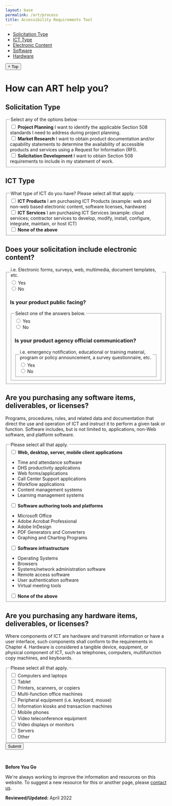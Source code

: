 ```yaml
---
layout: base
permalink: /art/process
title: Accessibility Requirements Tool
---
```

<!-- <link rel="stylesheet" href="//code.jquery.com/ui/1.13.1/themes/base/jquery-ui.css">
<link rel="stylesheet" href="/resources/demos/style.css">
<style>
#dialog label, #dialog input { display:block; }
#dialog label { margin-top: 0.5em; }
#dialog input, #dialog textarea { width: 95%; }
#tabs { margin-top: 1em; }
#tabs li .ui-icon-close { float: left; margin: 0.4em 0.2em 0 0; cursor: pointer; }
#add_tab { cursor: pointer; }
</style>
<script src="https://code.jquery.com/jquery-3.6.0.js"></script>
<script src="https://code.jquery.com/ui/1.13.1/jquery-ui.js"></script>
<div class="grid-container pgov margin-top-9">
  <div id="dialog" title="Tab data">
    <form>
      <fieldset class="ui-helper-reset">
        <label for="tab_title">Solicitation Name</label>
        <input type="text" name="tab_title" id="tab_title" class="ui-widget-content ui-corner-all">
        <label for="tab_content">Survey</label>
        <textarea name="tab_content" id="tab_content" class="ui-widget-content ui-corner-all"></textarea>
      </fieldset>
    </form>
  </div>
  
  <button id="add_tab" class="usa-button usa-button--accent-warm">Add Solicitation</button>
  
  <div id="tabs">
    <ul>
      <li><a href="#tabs-1">Example Solicitation</a> <span class="ui-icon ui-icon-close" role="presentation">Remove Tab</span></li>
    </ul>
    <div id="tabs-1"><p></p>
    </div>
  </div>
</div> -->

<div class="grid-container pgov margin-top-9">
  <div class="grid-row grid-gap" id="tab-test">
    <div class="usa-layout-docs__sidenav desktop:grid-col-3 open" id="side-nav">
      <nav aria-label="Secondary navigation">
        <ul class="usa-sidenav">
          <li class="usa-sidenav__item">
            <a href="#section-1">Solicitation Type</a>
          </li>
          <li class="usa-sidenav__item">
            <a href="#section-3">ICT Type</a>
          </li>
          <li class="usa-sidenav__item">
            <a href="#section-4">Electronic Content</a>
          </li>
          <li class="usa-sidenav__item">
            <a href="#section-5">Software</a>
          </li>
          <li class="usa-sidenav__item">
            <a href="#section-6">Hardware</a>
          </li>
        </ul>
      </nav>
    <button id="backtotop" title="Go to top">˄ Top</button>
    </div>
    <main class="usa-layout-docs__main desktop:grid-col-9 usa-prose usa-layout-docs" id="main-content">
      <h1 class="site-preview-heading">How can ART help you?</h1>
      <section id="section-1">
        <h2 class="site-preview-heading">Solicitation Type</h2>
        <div>
          <fieldset class="usa-fieldset">
            <legend class="usa-legend">Select any of the options below</legend>
            <div class="usa-checkbox">
              <input
                class="usa-checkbox__input usa-checkbox__input--tile"
                id="check-solicitation-project-planning"
                type="checkbox"
                name="solicitation-type-project-planning"
                value="project-planning"
              />
              <label class="usa-checkbox__label" for="check-solicitation-project-planning">
                <b>Project Planning</b>
                <span class="usa-checkbox__label-description">
                  I want to identify the applicable Section 508 standards I need to address during project planning.
                </span>
              </label>
            </div>
            <div class="usa-checkbox">
              <input
                class="usa-checkbox__input usa-checkbox__input--tile"
                id="check-solicitation-market-research"
                type="checkbox"
                name="solicitation-type-market-research"
                value="market-research"
              />
              <label class="usa-checkbox__label" for="check-solicitation-market-research">
                <b>Market Research</b>
                <span class="usa-checkbox__label-description">
                  I want to obtain product documentation and/or capability statements to determine the availability of accessible products and services using a Request for Information (RFI).
                </span>
              </label>
            </div>
            <div class="usa-checkbox">
              <input
                class="usa-checkbox__input usa-checkbox__input--tile"
                id="check-solicitation-development"
                type="checkbox"
                name="solicitation-type-solicitation-development"
                value="solicitation-development"
              />
              <label class="usa-checkbox__label" for="check-solicitation-development">
                <b>Solicitation Development</b>
                <span class="usa-checkbox__label-description">
                  I want to obtain Section 508 requirements to include in my statement of work.
                </span>
              </label>
            </div>
          </fieldset>
        </div>
      </section>
      <section id="section-3">
        <h2 class="site-preview-heading">ICT Type</h2>
        <div>
          <fieldset class="usa-fieldset">
            <legend class="usa-legend">What type of ICT do you have? Please select all that apply.</legend>
            <div class="usa-checkbox">
              <input
                class="usa-checkbox__input usa-checkbox__input--tile"
                id="check-ict-product"
                type="checkbox"
                name="ict-type-product"
                value="ict-product"
              />
              <label class="usa-checkbox__label" for="check-ict-product">
                <b>ICT Products</b>
                <span class="usa-checkbox__label-description">
                  I am purchasing ICT Products (example: web and non-web based electronic content, software licenses, hardware)
                </span>
              </label>
            </div>
            <div class="usa-checkbox">
              <input
                class="usa-checkbox__input usa-checkbox__input--tile"
                id="check-ict-service"
                type="checkbox"
                name="ict-type-service"
                value="ict-service"
              />
              <label class="usa-checkbox__label" for="check-ict-service">
                <b>ICT Services</b>
                <span class="usa-checkbox__label-description">
                  I am purchasing ICT Services (example: cloud services; contractor services to develop, modify, install, configure, integrate, maintain, or host ICT)
                </span>
              </label>
            </div>
            <div class="usa-checkbox">
              <input
                class="usa-checkbox__input usa-checkbox__input--tile"
                id="check-ict-none"
                type="checkbox"
                name="ict-type-none"
                value="None of the above"
              />
              <label class="usa-checkbox__label" for="check-ict-none">
                <b>None of the above</b>
              </label>
            </div>
          </fieldset>
        </div>
      </section>
      <section id="section-4">
        <h2 class="site-preview-heading">Does your solicitation include electronic content?</h2>
        <div class="form-group form-group-outer">
          <fieldset class="usa-fieldset">
            <legend class="usa-legend">i.e. Electronic forms, surveys, web, multimedia, document templates, etc.</legend>
            <div class="usa-radio form-group">
              <input
                class="usa-radio__input usa-radio__input--tile"
                id="electronic-content-yes"
                type="radio"
                name="electronic-content"
                value="yes"
              />
              <label class="usa-radio__label" for="electronic-content-yes"
                >Yes</label
              >
            </div>
            <div class="usa-radio form-group form-group-outer">
              <input
                class="usa-radio__input usa-radio__input--tile"
                id="electronic-content-no"
                type="radio"
                name="electronic-content"
                value="no"
              />
              <label class="usa-radio__label" for="electronic-content-no"
                >No</label
              >
              <div>
                <div class="row sub-question is-hidden">
                  <h3>Is your product public facing?</h3>
                  <fieldset class="usa-fieldset">
                    <legend class="usa-legend">Select one of the answers below.</legend>
                    <div class="usa-radio form-group">
                      <input
                        class="usa-radio__input usa-radio__input--tile"
                        id="radio-public-yes"
                        type="radio"
                        name="audience"
                        value="public-yes"
                      />
                      <label class="usa-radio__label" for="radio-public-yes"
                        >Yes</label
                      >
                    </div>
                    <div class="usa-radio form-group form-group-outer">
                      <input
                        class="usa-radio__input usa-radio__input--tile"
                        id="radio-public-no"
                        type="radio"
                        name="audience"
                        value="public-no"
                      />
                      <label class="usa-radio__label" for="radio-public-no"
                        >No</label
                      >
                      <div>
                        <div class="row sub-question is-hidden">
                          <h3>Is your product agency official communication?</h3>
                          <fieldset class="usa-fieldset">
                            <legend class="usa-legend">i.e. emergency notification, educational or training material, program or policy announcement, a survey questionnaire, etc.</legend>
                            <div class="usa-radio form-group">
                              <input
                                class="usa-radio__input usa-radio__input--tile"
                                id="agency-communications-yes"
                                type="radio"
                                name="aoc"
                                value="aoc-yes"
                              />
                              <label class="usa-radio__label" for="agency-communications-yes"
                                >Yes</label
                              >
                            </div>
                            <div class="usa-radio form-group">
                              <input
                                class="usa-radio__input usa-radio__input--tile aoc-no"
                                id="agency-communications-no"
                                type="radio"
                                name="aoc"
                                value="aoc-no"
                              />
                              <label class="usa-radio__label" for="agency-communications-no"
                                >No</label
                              >
                              <div id="dialog_content" style="display: none">Electronic content that is not public facing shall conform to the accessibility requirements specified in E205.4.</div>
                            </div>
                          </fieldset>
                        </div>
                      </div>
                    </div>
                  </fieldset>
                </div>
              </div>
            </div>
          </fieldset>
        </div>
      </section>
      <section id="section-5">
        <h2 class="site-preview-heading">Are you purchasing any software items, deliverables, or licenses?</h2>
        <p>
          <span class="emphasized">Programs, procedures, rules, and related data and documentation that direct the use and operation of ICT and instruct it to perform a given task or function. Software includes, but is not limited to, applications, non-Web software, and platform software.</span>
        </p>
        <div>
          <fieldset class="usa-fieldset">
            <legend class="usa-legend">Please select all that apply.</legend>
            <div class="usa-checkbox">
              <input
                class="usa-checkbox__input usa-checkbox__input--tile"
                id="check-software-application"
                type="checkbox"
                name="software"
                value="software-application"
              />
              <label class="usa-checkbox__label" for="check-software-application">
                <b>Web, desktop, server, mobile client applications</b>
                <span class="usa-checkbox__label-description">
                    <div class="mobile-lg:grid-col-4 margin-top-4 mobile-lg:margin-top-0">
                      <ul class="usa-list usa-list--unstyled">
                        <li>Time and attendance software</li>
                        <li>DHS productivity applications</li>
                        <li>Web forms/applications</li>
                        <li>Call Center Support applications</li>
                        <li>Workflow applications</li>
                        <li>Content management systems</li>
                        <li>Learning management systems</li>
                      </ul>
                    </div>
                </span>
              </label>
            </div>
            <div class="usa-checkbox">
              <input
                class="usa-checkbox__input usa-checkbox__input--tile"
                id="check-software-author"
                type="checkbox"
                name="software"
                value="software-author"
              />
              <label class="usa-checkbox__label" for="check-software-author">
                <b>Software authoring tools and platforms</b>
                <span class="usa-checkbox__label-description">
                    <div class="mobile-lg:grid-col-4 margin-top-4 mobile-lg:margin-top-0">
                      <ul class="usa-list usa-list--unstyled">
                        <li>Microsoft Office</li>
                        <li>Adobe Acrobat Professional</li>
                        <li>Adobe InDesign</li>
                        <li>PDF Generators and Converters</li>
                        <li>Graphing and Charting Programs</li>
                      </ul>
                    </div>
                </span>
              </label>
            </div>
            <div class="usa-checkbox">
              <input
                class="usa-checkbox__input usa-checkbox__input--tile"
                id="check-software-infrastructure"
                type="checkbox"
                name="software"
                value="software-infrastructure"
              />
              <label class="usa-checkbox__label" for="check-software-infrastructure">
                <b>Software infrastructure</b>
                <span class="usa-checkbox__label-description">
                    <div class="mobile-lg:grid-col-4 margin-top-4 mobile-lg:margin-top-0">
                      <ul class="usa-list usa-list--unstyled">
                        <li>Operating Systems</li>
                        <li>Browsers</li>
                        <li>Systems/network administration software</li>
                        <li>Remote access software</li>
                        <li>User authentication software</li>
                        <li>Virtual meeting tools</li>
                      </ul>
                    </div>
                </span>
              </label>
            </div>
            <div class="usa-checkbox">
              <input
                class="usa-checkbox__input usa-checkbox__input--tile"
                id="check-software-none"
                type="checkbox"
                name="software"
                value="None of the above"
              />
              <label class="usa-checkbox__label" for="check-software-none">
                <b>None of the above</b>
              </label>
            </div>
          </fieldset>
          <div id="software-followup" style="display: none">
            <h3>Does the software meet any of the following criteria?</h3>
            <fieldset class="usa-fieldset">
              <div class="usa-checkbox">
                <input
                  class="usa-checkbox__input usa-checkbox__input--tile"
                  id="check-software-interface"
                  type="checkbox"
                  name="software-criteria"
                  value="software-interface"
                />
                <label class="usa-checkbox__label" for="check-software-interface">
                  Does not have an end user interface (i.e. user screens)
                </label>
              </div>
              <div class="usa-checkbox">
                <input
                  class="usa-checkbox__input usa-checkbox__input--tile"
                  id="check-software-assistive"
                  type="checkbox"
                  name="software-criteria"
                  value="software-assistive"
                />
                <label class="usa-checkbox__label" for="check-software-assistive">
                  Principal function is assistive technology
                </label>
              </div>
              <div class="usa-checkbox">
                <input
                  class="usa-checkbox__input usa-checkbox__input--tile"
                  id="check-software-idk"
                  type="checkbox"
                  name="software-criteria"
                  value="software-idk"
                />
                <label class="usa-checkbox__label" for="check-software-idk">
                  I don't know
                </label>
              </div>
              <div class="usa-checkbox">
                <input
                  class="usa-checkbox__input usa-checkbox__input--tile"
                  id="check-software-criteria-none"
                  type="checkbox"
                  name="software-criteria"
                  value="software-none"
                />
                <label class="usa-checkbox__label" for="check-software-criteria-none">
                  None of the above
                </label>
              </div>
            </fieldset>
          </div>
        </div>
      </section>
      <section id="section-6">
        <h2 class="site-preview-heading">Are you purchasing any hardware items, deliverables, or licenses?</h2>
        <p>
          <span class="emphasized">Where components of ICT are hardware and transmit information or have a user interface, such components shall conform to the requirements in Chapter 4. Hardware is considered a tangible device, equipment, or physical component of ICT, such as telephones, computers, multifunction copy machines, and keyboards. 
          </span>
        </p>
        <div>
          <fieldset class="usa-fieldset">
            <legend class="usa-legend">Please select all that apply.</legend>
            <div class="usa-checkbox">
              <input
                class="usa-checkbox__input usa-checkbox__input--tile"
                id="check-hardware-laptop"
                type="checkbox"
                name="hardware"
                value="hardware-laptop"
              />
              <label class="usa-checkbox__label" for="check-hardware-laptop">
                Computers and laptops
              </label>
            </div>
            <div class="usa-checkbox">
              <input
                class="usa-checkbox__input usa-checkbox__input--tile"
                id="check-hardware-tablet"
                type="checkbox"
                name="hardware"
                value="hardware-tablet"
              />
              <label class="usa-checkbox__label" for="check-hardware-tablet">
                Tablet
              </label>
            </div>
            <div class="usa-checkbox">
              <input
                class="usa-checkbox__input usa-checkbox__input--tile"
                id="check-hardware-printer"
                type="checkbox"
                name="hardware"
                value="hardware-printer"
              />
              <label class="usa-checkbox__label" for="check-hardware-printer">
                Printers, scanners, or copiers
              </label>
            </div>
            <div class="usa-checkbox">
              <input
                class="usa-checkbox__input usa-checkbox__input--tile"
                id="check-hardware-office-machine"
                type="checkbox"
                name="hardware"
                value="hardware-office-machine"
              />
              <label class="usa-checkbox__label" for="check-hardware-office-machine">
                Multi-function office machines
              </label>
            </div>
            <div class="usa-checkbox">
              <input
                class="usa-checkbox__input usa-checkbox__input--tile"
                id="check-hardware-equipment"
                type="checkbox"
                name="hardware"
                value="hardware-equipment"
              />
              <label class="usa-checkbox__label" for="check-hardware-equipment">
                Peripheral equipment (i.e. keyboard, mouse)
              </label>
            </div>
            <div class="usa-checkbox">
              <input
                class="usa-checkbox__input usa-checkbox__input--tile"
                id="check-hardware-kiosk"
                type="checkbox"
                name="hardware"
                value="hardware-kiosk"
              />
              <label class="usa-checkbox__label" for="check-hardware-kiosk">
                Information kiosks and transaction machines
              </label>
            </div>
            <div class="usa-checkbox">
              <input
                class="usa-checkbox__input usa-checkbox__input--tile"
                id="check-hardware-phone"
                type="checkbox"
                name="hardware"
                value="hardware-phone"
              />
              <label class="usa-checkbox__label" for="check-hardware-phone">
                Mobile phones
              </label>
            </div>
            <div class="usa-checkbox">
              <input
                class="usa-checkbox__input usa-checkbox__input--tile"
                id="check-hardware-teleconference"
                type="checkbox"
                name="hardware"
                value="hardware-teleconference"
              />
              <label class="usa-checkbox__label" for="check-hardware-teleconference">
                Video teleconference equipment
              </label>
            </div>
            <div class="usa-checkbox">
              <input
                class="usa-checkbox__input usa-checkbox__input--tile"
                id="check-hardware-diplay"
                type="checkbox"
                name="hardware"
                value="hardware-diplay"
              />
              <label class="usa-checkbox__label" for="check-hardware-diplay">
                Video displays or monitors
              </label>
            </div>
            <div class="usa-checkbox">
              <input
                class="usa-checkbox__input usa-checkbox__input--tile"
                id="check-hardware-server"
                type="checkbox"
                name="hardware"
                value="hardware-server"
              />
              <label class="usa-checkbox__label" for="check-hardware-server">
                Servers
              </label>
            </div>
            <div class="usa-checkbox">
              <input
                class="usa-checkbox__input usa-checkbox__input--tile"
                id="check-hardware-other"
                type="checkbox"
                name="hardware"
                value="hardware-other"
              />
              <label class="usa-checkbox__label" for="check-hardware-other">
                Other
              </label>
            </div>
          </fieldset>
          <div id="server-followup" style="display: none">
            <h3>Will the server require physical installation?[placeholder]</h3>
            <fieldset class="usa-fieldset">
              <legend class="usa-legend">Select one of the answers below.</legend>
              <div class="usa-radio form-group">
                <input
                  class="usa-radio__input usa-radio__input--tile"
                  id="radio-server-yes"
                  type="radio"
                  name="server-doublecheck"
                  value="server-yes"
                />
                <label class="usa-radio__label" for="radio-server-yes"
                  >Yes</label
                >
              </div>
              <div class="usa-radio form-group form-group-outer">
                <input
                  class="usa-radio__input usa-radio__input--tile"
                  id="radio-server-no"
                  type="radio"
                  name="server-doublecheck"
                  value="server-no"
                />
                <label class="usa-radio__label" for="radio-server-no"
                  >No</label
                >
              </div>
            </fieldset>
          </div>
        </div>
      </section>
      <div class="grid-container pgov margin-top-5">
        <div class="grid-row grid-gap">
          <button class="usa-button usa-button--accent-warm usa-focus" id="submit" type="button" onclick="displayRadioValue()">Submit</button>
        </div>
      </div>
    </main>
  </div>
</div>
<div class="grid-container pgov margin-top-9">
  <div class="grid-row grid-gap">
    <p>  </p>
    <div class="grid-row grid-gap">
      <div class="border-base radius-lg border-1px">
        <div class="padding-1">
          <p>
            <strong>Before You Go</strong>
          </p>
          <p dir="ltr">
            We're always working to improve the information and resources on this website. To suggest a new resource for this or another page, please <a class="mailto" href="mailto:section.508@gsa.gov">contact us</a>.
          </p>
        </div>
      </div>
    </div>
    <div>
      <p><span class="bold"><strong>Reviewed/Updated:</strong> April 2022 </span></p>
    </div>
  </div>
</div>

<style>
.module{margin-left:auto;margin-right:auto;padding:1.5rem;background-color:#fff;border-radius:3px}
.custom-bullet{margin-left:0;list-style:none;counter-reset:counter}
.custom-bullet li:before{counter-increment:counter;content:counter(counter)}
.custom-bullet-b li{position:relative;border:3px solid #00008b;padding:.75rem;border-radius:3px;float:left;margin:5px}
.custom-bullet-b li:before{position:absolute;top:-1.35rem;padding-left:.375rem;padding-right:.375rem;color:#00008b;background-color:#fff}
.custom-bullet-b li:after{font-size: 20px;}
.custom-bullet-b li:last-child{margin-bottom:0}

    @media (min-height: 300px) {
        #side-nav {
            position: sticky;
            top: 0;
            align-self: flex-start
        }
    }
</style>
<script>
    let mainNavLinks = document.querySelectorAll("li.usa-sidenav__item a");
    let mainSections = document.querySelectorAll("main section");
    let lastId;
    let cur = [];

    window.addEventListener("scroll", event => {
        let fromTop = window.scrollY;

        mainNavLinks.forEach(link => {
            let section = document.querySelector(link.hash);

            if (
                section.offsetTop <= fromTop &&
                section.offsetTop + section.offsetHeight > fromTop
            ) {
                link.classList.add("usa-current");
            } else {
                link.classList.remove("usa-current");
            }
        });
    });

</script>